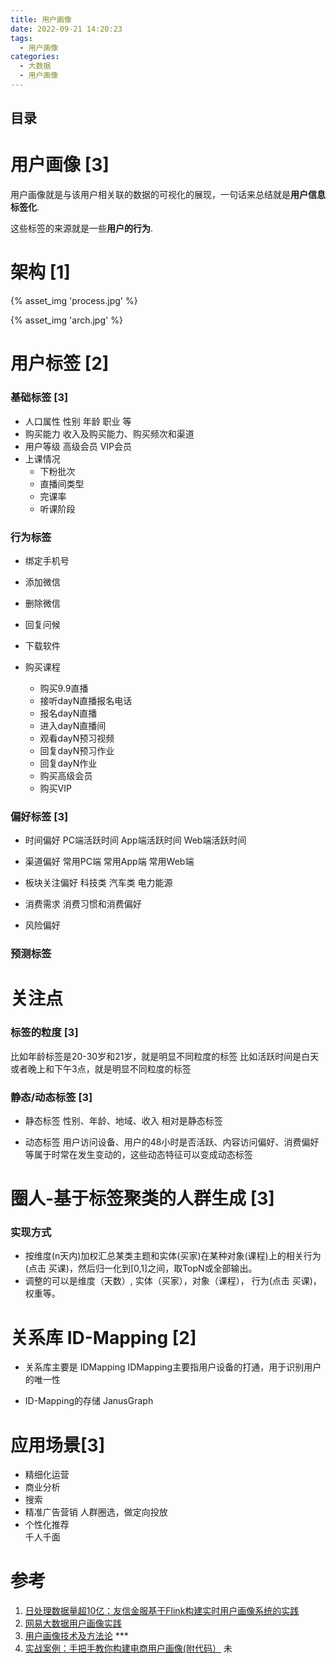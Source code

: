 ```yaml
---
title: 用户画像
date: 2022-09-21 14:20:23
tags:
  - 用户画像
categories: 
  - 大数据 
  - 用户画像  
---
```


<p></p>
<!-- more -->

## 目录
<!-- toc -->

# 用户画像 [3]

用户画像就是与该用户相关联的数据的可视化的展现，一句话来总结就是**用户信息标签化**.

这些标签的来源就是一些**用户的行为**.


# 架构 [1]
{% asset_img 'process.jpg' %}

{% asset_img 'arch.jpg' %}


# 用户标签 [2]
### 基础标签 [3]
+ 人口属性
  性别 年龄 职业 等
+ 购买能力
  收入及购买能力、购买频次和渠道
+ 用户等级
  高级会员
  VIP会员
+ 上课情况
  + 下粉批次
  + 直播间类型
  + 完课率
  + 听课阶段

### 行为标签
+ 绑定手机号
+ 添加微信
+ 删除微信
+ 回复问候
+ 下载软件

+ 购买课程
  + 购买9.9直播
  + 接听dayN直播报名电话
  + 报名dayN直播
  + 进入dayN直播间
  + 观看dayN预习视频
  + 回复dayN预习作业
  + 回复dayN作业
  + 购买高级会员
  + 购买VIP

### 偏好标签 [3]
+ 时间偏好
  PC端活跃时间
  App端活跃时间
  Web端活跃时间

+ 渠道偏好
  常用PC端
  常用App端
  常用Web端
  
+ 板块关注偏好
  科技类
  汽车类
  电力能源

+ 消费需求
  消费习惯和消费偏好
  
+ 风险偏好

### 预测标签

# 关注点
### 标签的粒度 [3]
比如年龄标签是20-30岁和21岁，就是明显不同粒度的标签
比如活跃时间是白天或者晚上和下午3点，就是明显不同粒度的标签

### 静态/动态标签 [3]
+ 静态标签
  性别、年龄、地域、收入 相对是静态标签
  
+ 动态标签
  用户访问设备、用户的48小时是否活跃、内容访问偏好、消费偏好等属于时常在发生变动的，这些动态特征可以变成动态标签

# 圈人-基于标签聚类的人群生成 [3]
### 实现方式
+ 按维度(n天内)加权汇总某类主题和实体(买家)在某种对象(课程)上的相关行为(点击 买课)，然后归一化到[0,1]之间，取TopN或全部输出。
+ 调整的可以是维度（天数）, 实体（买家），对象（课程）， 行为(点击 买课)，权重等。


# 关系库 ID-Mapping [2]
+ 关系库主要是 IDMapping
  IDMapping主要指用户设备的打通，用于识别用户的唯一性

+ ID-Mapping的存储 
  JanusGraph

# 应用场景[3]

+ 精细化运营
+ 商业分析
+ 搜索
+ 精准广告营销
  人群圈选，做定向投放
+ 个性化推荐  
  千人千面

# 参考

1. [日处理数据量超10亿：友信金服基于Flink构建实时用户画像系统的实践](https://mp.weixin.qq.com/s?__biz=MzU1NDA4NjU2MA==&mid=2247499260&idx=2&sn=5c6f1fb40cd90edd63ea7974284af09b)
2. [网易大数据用户画像实践 ](https://mp.weixin.qq.com/s/jyiDWiK0zczEaZKY5Hy5xg)
3. [用户画像技术及方法论](https://mp.weixin.qq.com/s?__biz=MzU1NTMyOTI4Mw==&mid=2247500642&idx=1&sn=15b22586962cee5c58bb58d898c9a465) ***
100. [实战案例：手把手教你构建电商用户画像(附代码）](https://zhuanlan.zhihu.com/p/466822319) 未
